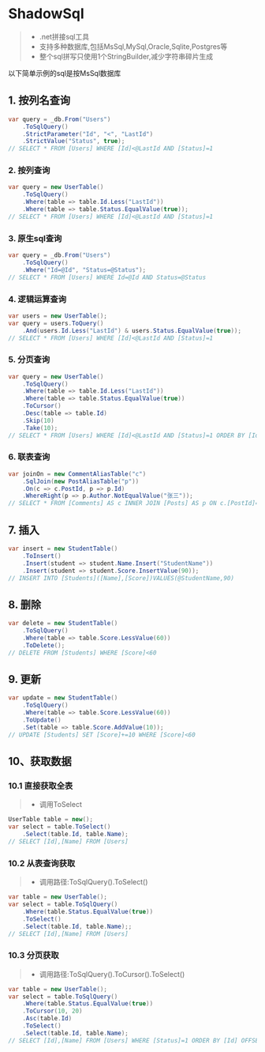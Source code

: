 # ShadowSql
>* .net拼接sql工具
>* 支持多种数据库,包括MsSql,MySql,Oracle,Sqlite,Postgres等
>* 整个sql拼写只使用1个StringBuilder,减少字符串碎片生成

以下简单示例的sql是按MsSql数据库

## 1. 按列名查询
~~~csharp
var query = _db.From("Users")
    .ToSqlQuery()
    .StrictParameter("Id", "<", "LastId")
    .StrictValue("Status", true);
// SELECT * FROM [Users] WHERE [Id]<@LastId AND [Status]=1
~~~

### 2. 按列查询
~~~csharp
var query = new UserTable()
    .ToSqlQuery()
    .Where(table => table.Id.Less("LastId"))
    .Where(table => table.Status.EqualValue(true));
// SELECT * FROM [Users] WHERE [Id]<@LastId AND [Status]=1
~~~

### 3. 原生sql查询
~~~csharp
var query = _db.From("Users")
    .ToSqlQuery()
    .Where("Id=@Id", "Status=@Status");
// SELECT * FROM [Users] WHERE Id=@Id AND Status=@Status
~~~

### 4. 逻辑运算查询
~~~csharp
var users = new UserTable();
var query = users.ToQuery()
    .And(users.Id.Less("LastId") & users.Status.EqualValue(true));
// SELECT * FROM [Users] WHERE [Id]<@LastId AND [Status]=1
~~~

### 5. 分页查询
~~~csharp
var query = new UserTable()
    .ToSqlQuery()
    .Where(table => table.Id.Less("LastId"))
    .Where(table => table.Status.EqualValue(true))
    .ToCursor()
    .Desc(table => table.Id)
    .Skip(10)
    .Take(10);
// SELECT * FROM [Users] WHERE [Id]<@LastId AND [Status]=1 ORDER BY [Id] DESC OFFSET 10 ROWS FETCH NEXT 10 ROWS ONLY
~~~

### 6. 联表查询
~~~csharp
var joinOn = new CommentAliasTable("c")
    .SqlJoin(new PostAliasTable("p"))
    .On(c => c.PostId, p => p.Id)
    .WhereRight(p => p.Author.NotEqualValue("张三"));
// SELECT * FROM [Comments] AS c INNER JOIN [Posts] AS p ON c.[PostId]=p.[Id] WHERE p.[Author]<>'张三'
~~~

## 7. 插入
~~~csharp
var insert = new StudentTable()
    .ToInsert()
    .Insert(student => student.Name.Insert("StudentName"))
    .Insert(student => student.Score.InsertValue(90));
// INSERT INTO [Students]([Name],[Score])VALUES(@StudentName,90)
~~~

## 8. 删除
~~~csharp
var delete = new StudentTable()
    .ToSqlQuery()
    .Where(table => table.Score.LessValue(60))
    .ToDelete();
// DELETE FROM [Students] WHERE [Score]<60
~~~

## 9. 更新
~~~csharp
var update = new StudentTable()
    .ToSqlQuery()
    .Where(table => table.Score.LessValue(60))
    .ToUpdate()
    .Set(table => table.Score.AddValue(10));
// UPDATE [Students] SET [Score]+=10 WHERE [Score]<60
~~~

## 10、获取数据
### 10.1 直接获取全表
>* 调用ToSelect
~~~csharp
UserTable table = new();
var select = table.ToSelect()
    .Select(table.Id, table.Name);
// SELECT [Id],[Name] FROM [Users]
~~~

### 10.2 从表查询获取
>* 调用路径:ToSqlQuery().ToSelect()
~~~csharp
var table = new UserTable();
var select = table.ToSqlQuery()
    .Where(table.Status.EqualValue(true))
    .ToSelect()
    .Select(table.Id, table.Name);;
// SELECT [Id],[Name] FROM [Users]
~~~

### 10.3 分页获取
>* 调用路径:ToSqlQuery().ToCursor().ToSelect()
~~~csharp
var table = new UserTable();
var select = table.ToSqlQuery()
    .Where(table.Status.EqualValue(true))
    .ToCursor(10, 20)
    .Asc(table.Id)
    .ToSelect()
    .Select(table.Id, table.Name);
// SELECT [Id],[Name] FROM [Users] WHERE [Status]=1 ORDER BY [Id] OFFSET 20 ROWS FETCH NEXT 10 ROWS ONLY
~~~